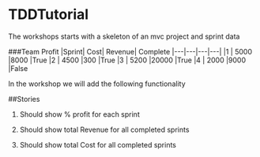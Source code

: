 # TDDTutorial

The workshops starts with a skeleton of an mvc project and sprint data

###Team Profit
|Sprint|	Cost|	Revenue|	Complete
|---|---|---|---|
|1	     | 5000	|8000	  |True
|2	     | 4500	|300	  |True
|3	     | 5200	|20000	|True
|4	     | 2000	|9000	  |False

In the workshop we will add the following functionality

##Stories
1. Should show % profit for each sprint

1. Should show total Revenue for all completed sprints

1. Should show total Cost for all completed sprints
